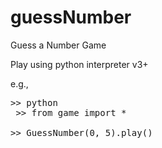 # guessNumber
Guess a Number Game


Play using python interpreter v3+

e.g., <pre>>> python<br/>
      >> from game import *<br/>
      >> GuessNumber(0, 5).play()</pre>